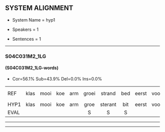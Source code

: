 
## SYSTEM ALIGNMENT

- System Name = hyp1

- Speakers = 1

- Sentences = 1

---

### S04C031M2_1LG

#### (S04C031M2_1LG-words)

- Cor=56.1%	Sub=43.9%	Del=0.0%	Ins=0.0%

|  |  |  |  |  |  |  |  |  |  |  |  |  |  |  |  |  |  |  |  |  |  |  |  |  |  |  |  |  |  |  |  |  |  |  |  |  |  |  |  |  |  |
|:--- |:---:|:---:|:---:|:---:|:---:|:---:|:---:|:---:|:---:|:---:|:---:|:---:|:---:|:---:|:---:|:---:|:---:|:---:|:---:|:---:|:---:|:---:|:---:|:---:|:---:|:---:|:---:|:---:|:---:|:---:|:---:|:---:|:---:|:---:|:---:|:---:|:---:|:---:|:---:|:---:|:---:|
| REF | klas | mooi | koe | arm | groei | strand | bed | eerst | voor | draai*(draait) | sjaal | herfst | duur | straat | leeuw | clown | hoek | krant | hout | vriend | gauw | chips | groen | feest | reis | jas | huis | paard | vijf | *(mus) | muts | nieuw | kind | bang | oog | zacht | schoen | plas | neus | knoop | plank |
| HYP1 | klas | mooi | koe | arm | groe | sterant | bit | eerst | voor | draait | signaal | herfst | duur | straat | leeuw | knen | hoek | krant | god | vriend | gouw | hip | groen | veest | ris | jas | huis | pert | vef | mus | mut | nieuw | kind | ban | oog | zacht | schoen | plots | neus | knoop | plang |
| EVAL |  |  |  |  | S | S | S |  |  | S | S |  |  |  |  | S |  |  | S |  | S | S |  | S | S |  |  | S | S | S | S |  |  | S |  |  |  | S |  |  | S |
---

---
